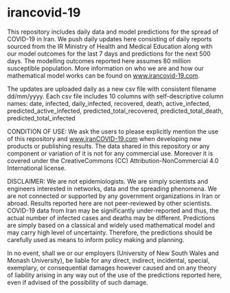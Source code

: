 # irancovid-19
This repository includes daily data and model predictions for the spread of COVID-19 in Iran. We push daily updates here consisting of daily reports sourced from the IR Ministry of Health and Medical Education along with our model outcomes for the last 7 days and predictions for the next 500 days. The modelling outcomes reported here assumes 80 million susceptible population. More information on who we are and how our mathematical model works can be found on www.irancovid-19.com. 

The updates are uploaded daily as a new csv file with consistent filename dd/mm/yyyy. Each csv file includes 10 columns with self-descriptive column names: date, infected, daily_infected, recovered, death, active_infected, predicted_active_infected, predicted_total_recovered, predicted_total_death, predicted_total_infected

CONDITION OF USE: We ask the users to please explicitly mention the use of this repository and www.iranCOVID-19.com when developing new products or publishing results. The data shared in this repository or any component or variation of it is not for any commercial use. Moreover it is covered under the CreativeCommons (CC) Attribution-NonCommercial 4.0 International license.

DISCLAIMER: We are not epidemiologists. We are simply scientists and engineers interested in networks, data and the spreading phenomena. We are not connected or supported by any government organizations in Iran or abroad. Results reported here are not peer-reviewed by other scientists. COVID-19 data from Iran may be significantly under-reported and thus, the actual number of infected cases and deaths may be different. Predictions are simply based on a classical and widely used mathematical model and may carry high level of uncertainty. Therefore, the predictions should be carefully used as means to inform policy making and planning.

In no event, shall we or our employers (University of New South Wales and Monash University), be liable for any direct, indirect, incidental, special, exemplary, or consequential damages however caused and on any theory of liability arising in any way out of the use of the predictions reported here, even if advised of the possibility of such damage.
